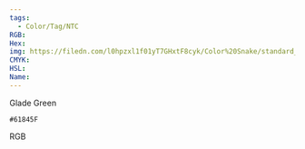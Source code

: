 ```yaml
---
tags:
  - Color/Tag/NTC
RGB:
Hex:
img: https://filedn.com/l0hpzxl1f01yT7GHxtF8cyk/Color%20Snake/standard_csv_to_svg/%23/61845F.svg
CMYK:
HSL:
Name:
---
```

Glade Green
```palette
#61845F
```
RGB
